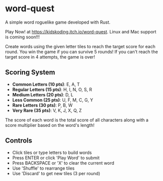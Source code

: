# word-quest
A simple word roguelike game developed with Rust.

Play Now! at https://kidskoding.itch.io/word-quest. Linux and Mac support is coming soon!!!

Create words using the given letter tiles to reach the target score for each round. You win the game if you can survive 5 rounds! If you can't reach the target score in 4 attempts, the game is over!

## Scoring System

- **Common Letters (10 pts)**: E, A, T
- **Regular Letters (15 pts)**: H, I, N, O, S, R
- **Medium Letters (20 pts)**: D, L
- **Less Common (25 pts)**: U, F, M, C, G, Y
- **Rare Letters (30 pts)**: P, B, W
- **Very Rare (35 pts)**: V, K, J, X, Q, Z

The score of each word is the total score of all characters along with a score multiplier based on the word's length!

## Controls

- Click tiles or type letters to build words
- Press ENTER or click 'Play Word' to submit
- Press BACKSPACE or 'X' to clear the current word
- Use 'Shuffle' to rearrange tiles
- Use 'Discard' to get new tiles (3 per round)
